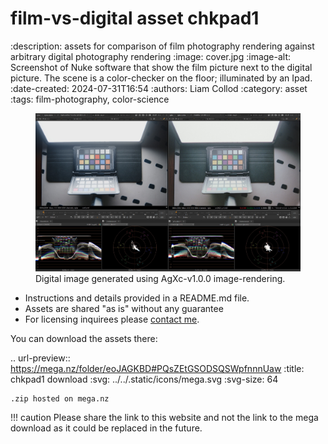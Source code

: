 # film-vs-digital asset chkpad1

:description: assets for comparison of film photography rendering against arbitrary digital photography rendering
:image: cover.jpg
:image-alt: Screenshot of Nuke software that show the film picture next to the digital picture. The scene is a color-checker on the floor; illuminated by an Ipad.
:date-created: 2024-07-31T16:54
:authors: Liam Collod
:category: asset
:tags: film-photography, color-science

<figure class="align-center">
    <img src="cover.jpg" alt="screenshot of the Nuke interface with the 2 digital and film image viewed alongside their waveform and vectorscope">
    <figcaption>Digital image generated using AgXc-v1.0.0 image-rendering.</figcaption>
</figure>


- Instructions and details provided in a README.md file.
- Assets are shared "as is" without any guarantee
- For licensing inquirees please [contact me](../../contact.html).

You can download the assets there:

.. url-preview:: https://mega.nz/folder/eoJAGKBD#PQsZEtGSODSQSWpfnnnUaw
    :title: chkpad1 download
    :svg: ../../.static/icons/mega.svg
    :svg-size: 64

    .zip hosted on mega.nz

!!! caution
    Please share the link to this website and not the link to the mega download
    as it could be replaced in the future.